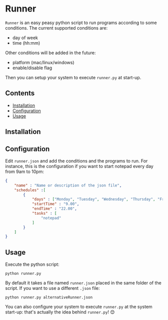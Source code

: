 # Runner

`Runner` is an easy peasy python script to run programs according to some conditions.
The current supported conditions are:
* day of week
* time (hh:mm)

Other conditions will be added in the future:
* platform (mac/linux/windows)
* enable/disable flag

Then you can setup your system to execute `runner.py` at start-up.

## Contents
* [Installation](#installation)
* [Configuration](#configuration)
* [Usage](#usage)

## Installation


## Configuration
Edit `runner.json` and add the conditions and the programs to run. For instance, this is the configuration if you want to start notepad every day from 9am to 10pm:

```json
{
    "name" : "Name or description of the json file",
    "schedules" :[
        {
            "days" : ["Monday", "Tuesday", "Wednesday", "Thursday", "Friday", "Saturday", "Sunday"],
            "startTime" : "9.00",
            "endTime" : "22.00",
            "tasks" : [
                "notepad"
            ]
        }
    ]
}
```

## Usage
Execute the python script:

`python runner.py`

By default it takes a file named `runner.json` placed in the same folder of the script. If you want to use a different `.json` file:

`python runner.py alternativeRunner.json`

You can also configure your system to execute `runner.py` at the system start-up: that's actually the idea behind `runner.py`! :blush: